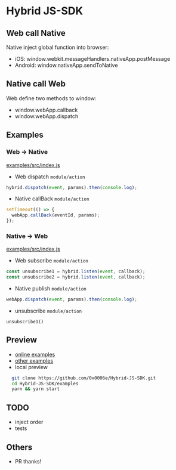 # Hybrid JS-SDK

## Web call Native

Native inject global function into browser:

- iOS: window.webkit.messageHandlers.nativeApp.postMessage
- Android: window.nativeApp.sendToNative

## Native call Web

Web define two methods to window:

- window.webApp.callback
- window.webApp.dispatch

## Examples

### Web -> Native

[examples/src/index.js](./examples/src/index.js)

- Web dispatch `module/action`

```js
hybrid.dispatch(event, params).then(console.log);
```

- Native callBack `module/action`

```js
setTimeout(() => {
  webApp.callBack(eventId, params);
});
```

### Native -> Web

[examples/src/index.js](./examples/src/index.js)

- Web subscribe `module/action`

```js
const unsubscribe1 = hybrid.listen(event, callback);
const unsubscribe2 = hybrid.listen(event, callback);
```

- Native publish `module/action`

```js
webApp.dispatch(event, params).then(console.log);
```

- unsubscribe `module/action`

```
unsubscribe1()
```

## Preview

- [online examples](https://0x0006e.github.io/Hybrid-JS-SDK/examples/dist/)
- [other examples](https://github.com/0x0006e/Hybrid-JS-SDK/blob/master/examples/src/index.js)
- local preview

```bash
  git clone https://github.com/0x0006e/Hybrid-JS-SDK.git
  cd Hybrid-JS-SDK/examples
  yarn && yarn start
```

## TODO

- inject order
- tests

## Others

- PR thanks!
